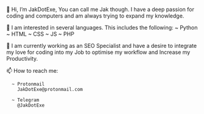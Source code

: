 👋 Hi, I’m JakDotExe, You can call me Jak though. I have a deep passion for coding and computers and am always trying to expand my knowledge. 

👀 I am interested in several languages. This includes the following:
      ~ Python
      ~ HTML
      ~ CSS
      ~ JS
      ~ PHP
      
🌱 I am currently working as an SEO Specialist and have a desire to integrate my love for coding into my Job to optimise my workflow and Increase my Productivity.

📫 How to reach me:

      ~ Protonmail
        JakDotExe@protonmail.com
        
      ~ Telegram
        @JakDotExe
